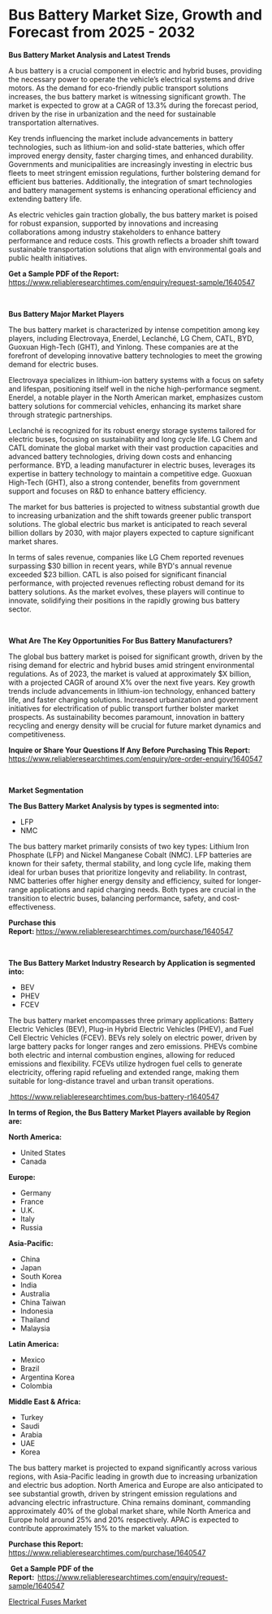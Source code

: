 <p><h1>Bus Battery Market Size, Growth and Forecast from 2025 - 2032</h1></p><p><strong>Bus Battery Market Analysis and Latest Trends</strong></p>
<p><p>A bus battery is a crucial component in electric and hybrid buses, providing the necessary power to operate the vehicle’s electrical systems and drive motors. As the demand for eco-friendly public transport solutions increases, the bus battery market is witnessing significant growth. The market is expected to grow at a CAGR of 13.3% during the forecast period, driven by the rise in urbanization and the need for sustainable transportation alternatives.</p><p>Key trends influencing the market include advancements in battery technologies, such as lithium-ion and solid-state batteries, which offer improved energy density, faster charging times, and enhanced durability. Governments and municipalities are increasingly investing in electric bus fleets to meet stringent emission regulations, further bolstering demand for efficient bus batteries. Additionally, the integration of smart technologies and battery management systems is enhancing operational efficiency and extending battery life.</p><p>As electric vehicles gain traction globally, the bus battery market is poised for robust expansion, supported by innovations and increasing collaborations among industry stakeholders to enhance battery performance and reduce costs. This growth reflects a broader shift toward sustainable transportation solutions that align with environmental goals and public health initiatives.</p></p>
<p><strong>Get a Sample PDF of the Report:&nbsp;</strong> <a href="https://www.reliableresearchtimes.com/enquiry/request-sample/1640547?utm_campaign=2453&utm_medium=2&utm_source=Github&utm_content=ia&utm_term=13022025&utm_id=bus-battery">https://www.reliableresearchtimes.com/enquiry/request-sample/1640547</a></p>
<p>&nbsp;</p>
<p><strong>Bus Battery Major Market Players</strong></p>
<p><p>The bus battery market is characterized by intense competition among key players, including Electrovaya, Enerdel, Leclanché, LG Chem, CATL, BYD, Guoxuan High-Tech (GHT), and Yinlong. These companies are at the forefront of developing innovative battery technologies to meet the growing demand for electric buses.</p><p>Electrovaya specializes in lithium-ion battery systems with a focus on safety and lifespan, positioning itself well in the niche high-performance segment. Enerdel, a notable player in the North American market, emphasizes custom battery solutions for commercial vehicles, enhancing its market share through strategic partnerships.</p><p>Leclanché is recognized for its robust energy storage systems tailored for electric buses, focusing on sustainability and long cycle life. LG Chem and CATL dominate the global market with their vast production capacities and advanced battery technologies, driving down costs and enhancing performance. BYD, a leading manufacturer in electric buses, leverages its expertise in battery technology to maintain a competitive edge. Guoxuan High-Tech (GHT), also a strong contender, benefits from government support and focuses on R&D to enhance battery efficiency.</p><p>The market for bus batteries is projected to witness substantial growth due to increasing urbanization and the shift towards greener public transport solutions. The global electric bus market is anticipated to reach several billion dollars by 2030, with major players expected to capture significant market shares.</p><p>In terms of sales revenue, companies like LG Chem reported revenues surpassing $30 billion in recent years, while BYD's annual revenue exceeded $23 billion. CATL is also poised for significant financial performance, with projected revenues reflecting robust demand for its battery solutions. As the market evolves, these players will continue to innovate, solidifying their positions in the rapidly growing bus battery sector.</p></p>
<p>&nbsp;</p>
<p><strong>What Are The Key Opportunities For Bus Battery Manufacturers?</strong></p>
<p><p>The global bus battery market is poised for significant growth, driven by the rising demand for electric and hybrid buses amid stringent environmental regulations. As of 2023, the market is valued at approximately $X billion, with a projected CAGR of around X% over the next five years. Key growth trends include advancements in lithium-ion technology, enhanced battery life, and faster charging solutions. Increased urbanization and government initiatives for electrification of public transport further bolster market prospects. As sustainability becomes paramount, innovation in battery recycling and energy density will be crucial for future market dynamics and competitiveness.</p></p>
<p><strong>Inquire or Share Your Questions If Any Before Purchasing This Report:</strong> <a href="https://www.reliableresearchtimes.com/enquiry/pre-order-enquiry/1640547?utm_campaign=2453&utm_medium=2&utm_source=Github&utm_content=ia&utm_term=13022025&utm_id=bus-battery">https://www.reliableresearchtimes.com/enquiry/pre-order-enquiry/1640547</a></p>
<p>&nbsp;</p>
<p><strong>Market Segmentation</strong></p>
<p><strong>The Bus Battery Market Analysis by types is segmented into:</strong></p>
<p><ul><li>LFP</li><li>NMC</li></ul></p>
<p><p>The bus battery market primarily consists of two key types: Lithium Iron Phosphate (LFP) and Nickel Manganese Cobalt (NMC). LFP batteries are known for their safety, thermal stability, and long cycle life, making them ideal for urban buses that prioritize longevity and reliability. In contrast, NMC batteries offer higher energy density and efficiency, suited for longer-range applications and rapid charging needs. Both types are crucial in the transition to electric buses, balancing performance, safety, and cost-effectiveness.</p></p>
<p><strong>Purchase this Report:&nbsp;</strong><a href="https://www.reliableresearchtimes.com/purchase/1640547?utm_campaign=2453&utm_medium=2&utm_source=Github&utm_content=ia&utm_term=13022025&utm_id=bus-battery">https://www.reliableresearchtimes.com/purchase/1640547</a></p>
<p>&nbsp;</p>
<p><strong>The Bus Battery Market Industry Research by Application is segmented into:</strong></p>
<p><ul><li>BEV</li><li>PHEV</li><li>FCEV</li></ul></p>
<p><p>The bus battery market encompasses three primary applications: Battery Electric Vehicles (BEV), Plug-in Hybrid Electric Vehicles (PHEV), and Fuel Cell Electric Vehicles (FCEV). BEVs rely solely on electric power, driven by large battery packs for longer ranges and zero emissions. PHEVs combine both electric and internal combustion engines, allowing for reduced emissions and flexibility. FCEVs utilize hydrogen fuel cells to generate electricity, offering rapid refueling and extended range, making them suitable for long-distance travel and urban transit operations.</p></p>
<p><a href="https://www.reliableresearchtimes.com/bus-battery-r1640547?utm_campaign=2453&utm_medium=2&utm_source=Github&utm_content=ia&utm_term=13022025&utm_id=bus-battery">&nbsp;https://www.reliableresearchtimes.com/bus-battery-r1640547</a></p>
<p><strong>In terms of Region, the Bus Battery Market Players available by Region are:</strong></p>
<p>
    <p> <strong> North America: </strong>
        <ul>
            <li>United States</li>
            <li>Canada</li>
        </ul>
        </p> 
    <p> <strong> Europe: </strong>
        <ul>
            <li>Germany</li>
            <li>France</li>
            <li>U.K.</li>
            <li>Italy</li>
            <li>Russia</li>
        </ul>
        </p> 
    <p> <strong> Asia-Pacific: </strong>
        <ul>
            <li>China</li>
            <li>Japan</li>
            <li>South Korea</li>
            <li>India</li>
            <li>Australia</li>
            <li>China Taiwan</li>
            <li>Indonesia</li>
            <li>Thailand</li>
            <li>Malaysia</li>
        </ul>
        </p> 
    <p> <strong> Latin America: </strong>
        <ul>
            <li>Mexico</li>
            <li>Brazil</li>
            <li>Argentina Korea</li>
            <li>Colombia</li>
        </ul>
        </p> 
    <p> <strong> Middle East & Africa: </strong>
        <ul>
            <li>Turkey</li>
            <li>Saudi</li>
            <li>Arabia</li>
            <li>UAE</li>
            <li>Korea</li>
        </ul>
    </p>
    </p>
<p><p>The bus battery market is projected to expand significantly across various regions, with Asia-Pacific leading in growth due to increasing urbanization and electric bus adoption. North America and Europe are also anticipated to see substantial growth, driven by stringent emission regulations and advancing electric infrastructure. China remains dominant, commanding approximately 40% of the global market share, while North America and Europe hold around 25% and 20% respectively. APAC is expected to contribute approximately 15% to the market valuation.</p></p>
<p><strong>Purchase this Report: </strong><a href="https://www.reliableresearchtimes.com/purchase/1640547?utm_campaign=2453&utm_medium=2&utm_source=Github&utm_content=ia&utm_term=13022025&utm_id=bus-battery">https://www.reliableresearchtimes.com/purchase/1640547</a></p>
<p>&nbsp;<strong>Get a Sample PDF of the Report:&nbsp;&nbsp;</strong><a href="https://www.reliableresearchtimes.com/enquiry/request-sample/1640547?utm_campaign=2453&utm_medium=2&utm_source=Github&utm_content=ia&utm_term=13022025&utm_id=bus-battery">https://www.reliableresearchtimes.com/enquiry/request-sample/1640547</a></p>
<p><strong></strong></p>
<p><p><a href="https://github.com/arnoldannice0/Market-Research-Report-List-1/blob/main/electrical-fuses-market.md?utm_campaign=2453&utm_medium=2&utm_source=Github&utm_content=ia&utm_term=13022025&utm_id=bus-battery">Electrical Fuses Market</a></p></p>